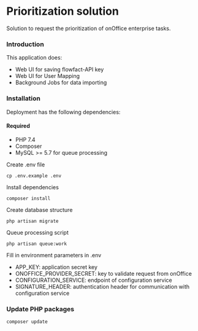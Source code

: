 # Prioritization solution

Solution to request the prioritization of onOffice enterprise tasks.
 
 ### Introduction
This application does:

 - Web UI for saving flowfact-API key
 - Web UI for User Mapping
 - Background Jobs for data importing

### Installation
Deployment has the following dependencies:

#### Required
* PHP 7.4
* Composer
* MySQL >= 5.7 for queue processing

Create .env file
```
cp .env.example .env
```

Install dependencies
```
composer install
```

Create database structure
```
php artisan migrate
```

Queue processing script
```
php artisan queue:work
```

Fill in environment parameters in .env

* APP_KEY: application secret key
* ONOFFICE_PROVIDER_SECRET: key to validate request from onOffice
* CONFIGURATION_SERVICE: endpoint of configuration service
* SIGNATURE_HEADER: authentication header for communication with configuration service

### Update PHP packages
```
composer update
```
